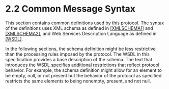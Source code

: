 <html dir="LTR" xmlns:mshelp="http://msdn.microsoft.com/mshelp" xmlns:ddue="http://ddue.schemas.microsoft.com/authoring/2003/5" xmlns:xlink="http://www.w3.org/1999/xlink" xmlns:tool="http://www.microsoft.com/tooltip">
 <body>
 <div id="header">
 <h1 class="heading">2.2 Common Message Syntax</h1>
 </div>
 <div id="mainSection">
 <div id="mainBody">
 <div id="allHistory" class="saveHistory"></div>
 <div id="sectionSection0" class="section" name="collapseableSection">
 

<p>This section contains common definitions used by this
protocol. The syntax of the definitions uses XML schema as defined in <a href="https://go.microsoft.com/fwlink/?LinkId=90608">[XMLSCHEMA1]</a> and <a href="https://go.microsoft.com/fwlink/?LinkId=90610">[XMLSCHEMA2]</a>, and Web
Services Description Language as defined in <a href="https://go.microsoft.com/fwlink/?LinkId=90577">[WSDL]</a>.</p>

<p>In the following sections, the schema definition might be
less restrictive than the processing rules imposed by the protocol. The WSDL in
this specification provides a base description of the schema. The text that
introduces the WSDL specifies additional restrictions that reflect protocol
behavior. For example, the schema definition might allow for an element to be
empty, null, or not present but the behavior of the protocol as specified
restricts the same elements to being nonempty, present, and not null.</p>


 </div>
 </div>
 </div>
 </body>
</html>